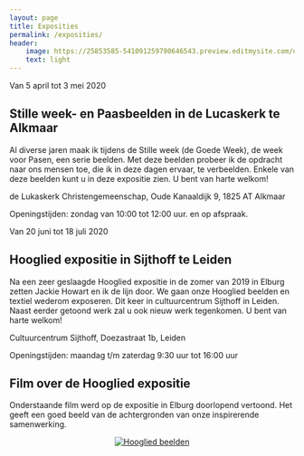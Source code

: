 ```yaml
---
layout: page
title: Exposities
permalink: /exposities/
header:
    image: https://25853585-541091259790646543.preview.editmysite.com/uploads/2/5/8/5/25853585/expositie-4_orig.jpg
    text: light
---
```


Van 5 april tot 3 mei 2020
## Stille week- en Paasbeelden in de Lucaskerk te Alkmaar

Al diverse jaren maak ik tijdens de Stille week (de Goede Week), de week voor Pasen,
een serie beelden. Met deze beelden probeer ik de opdracht naar ons mensen toe, die ik in deze dagen ervaar, te verbeelden. Enkele van deze beelden kunt u in deze expositie zien.
U bent van harte welkom!

de Lukaskerk Christengemeenschap,
Oude Kanaaldijk 9,
1825 AT Alkmaar

Openingstijden: zondag van 10:00 tot 12:00 uur.
en op afspraak.




Van 20 juni tot 18 juli 2020
## Hooglied expositie in Sijthoff te Leiden

Na een zeer geslaagde Hooglied expositie in de zomer van 2019 in Elburg zetten Jackie Howart en ik de lijn door. We gaan onze Hooglied beelden en textiel wederom exposeren.
Dit keer in cultuurcentrum Sijthoff in Leiden.
Naast eerder getoond werk zal u ook nieuw werk tegenkomen.
U bent van harte welkom!

Cultuurcentrum Sijthoff,
Doezastraat 1b,
Leiden

Openingstijden:  maandag t/m zaterdag 9:30 uur tot 16:00 uur   





## Film over de Hooglied expositie

Onderstaande film werd op de expositie in Elburg doorlopend vertoond. Het geeft een goed beeld van de achtergronden van onze inspirerende samenwerking.

<div align="center">
  <a href="https://www.youtube.com/watch?v=1X3LcUwhRTo"><img src="https://imgur.com/ZjdOEKQ.png" alt="Hooglied beelden"></a>
</div>
